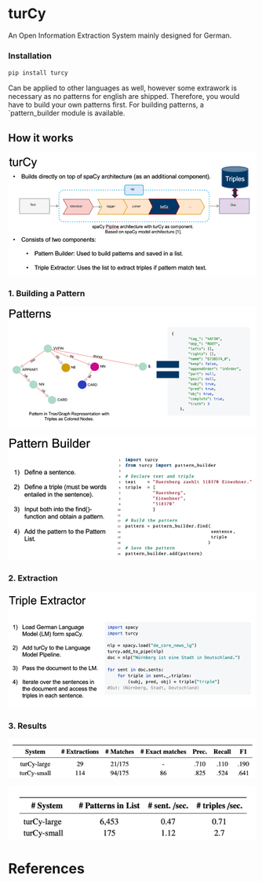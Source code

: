 # turCy

An Open Information Extraction System  mainly designed for German.

### Installation
```python
pip install turcy
```

[comment]: <> (### Usage)

[comment]: <> (```python)

[comment]: <> (import spacy)

[comment]: <> (import turcy)

[comment]: <> (nlp = spacy.load&#40;"de_core_news_lg"&#41;)

[comment]: <> (turcy.add_to_pipe&#40;nlp&#41;)

[comment]: <> (pattern_list = "small" # or "large")

[comment]: <> (pipeline_params = {"attach_triple2sentence": {"pattern_list": pattern_list}})

[comment]: <> (doc = nlp&#40;"Nürnberg ist eine Stadt in Deutschland.", component_cfg=pipeline_params&#41;)

[comment]: <> (for sent in doc.sents:)

[comment]: <> (    for triple in sent._.triples:)

[comment]: <> (        &#40;subj, pred, obj&#41; = triple["triple"])

[comment]: <> (#Out: &#40;Nürnberg, Stadt, Deutschland&#41;)

[comment]: <> (```)

Can be applied to other languages as well, however some extrawork is necessary
as no patterns for english are shipped. Therefore, you would have to build your own patterns first.
For building patterns, a `pattern_builder module is available. 

## How it works 

![img_3.png](img_3.png)

### 1. Building a Pattern 

![img_2.png](img_2.png)

![img_1.png](img_1.png)


### 2. Extraction 

![img_4.png](img_4.png)


### 3. Results 

![img_5.png](img_5.png)

![img_6.png](img_6.png)

# References
